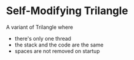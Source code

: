 # Self-Modifying Trilangle

A variant of Trilangle where
- there's only one thread
- the stack and the code are the same
- spaces are not removed on startup
